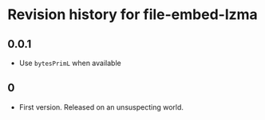 # Revision history for file-embed-lzma

## 0.0.1

- Use `bytesPrimL` when available

## 0

- First version. Released on an unsuspecting world.
